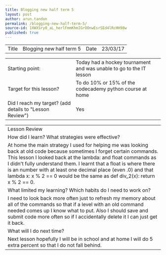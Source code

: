 ```yaml
---
title: Blogging new half term 5
layout: post
author: arun.tandon
permalink: /blogging-new-half-term-5/
source-id: 1XWXSry0_aL_herlFmmKhmIGrOOnwEsrSEd4lRcHH98w
published: true
---
```

<table>
  <tr>
    <td>Title</td>
    <td>Blogging new half term 5</td>
    <td>Date</td>
    <td>23/03/17</td>
  </tr>
</table>


<table>
  <tr>
    <td>Starting point:</td>
    <td>Today had a hockey tournament and was unable to go to the IT lesson</td>
  </tr>
  <tr>
    <td>Target for this lesson?</td>
    <td>To do 10% or 15% of the codecademy python course at home</td>
  </tr>
  <tr>
    <td>Did I reach my target? 
(add details to "Lesson Review")</td>
    <td>Yes</td>
  </tr>
</table>


<table>
  <tr>
    <td>Lesson Review</td>
  </tr>
  <tr>
    <td>How did I learn? What strategies were effective? </td>
  </tr>
  <tr>
    <td>At home the main strategy I used for helping me was looking back at old code because sometimes I forget certain commands. This lesson I looked back at the lambda: and float commands as I didn't fully understand them. I learnt that a float is where there is an number with at least one decimal place (even .0) and that lambda x: x % 2 == 0 would be the same as def div_2(x): return x % 2 == 0.</td>
  </tr>
  <tr>
    <td>What limited my learning? Which habits do I need to work on? </td>
  </tr>
  <tr>
    <td>I need to look back more often just to refresh my memory about all of the commands so that if a level with an old command needed comes up I know what to put. Also I should save and submit code more often so if I accidentally delete it I can just get it back.</td>
  </tr>
  <tr>
    <td>What will I do next time? </td>
  </tr>
  <tr>
    <td>Next lesson hopefully I will be in school and at home I will do 5 extra percent so that I do not fall behind.</td>
  </tr>
</table>


